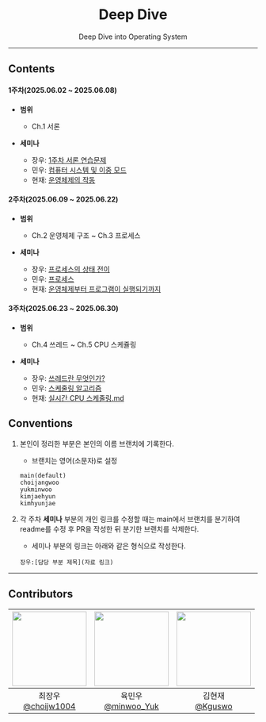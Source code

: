 <div align="center">

# Deep Dive  
Deep Dive into Operating System

--- 
</div>

## Contents
#### 1주차(2025.06.02 ~ 2025.06.08)
- **범위** 
    - Ch.1 서론

- **세미나**
    - 장우: [1주차 서론 연습문제](https://github.com/BackEndDeepDive/Operating-System/tree/choijangwoo/choijangwoo)
    - 민우: [컴퓨터 시스템 및 이중 모드](https://github.com/BackEndDeepDive/Operating-System/tree/main/YukMinWoo/week-1)
    - 현재: [운영체제의 작동](https://github.com/BackEndDeepDive/Operating-System/blob/main/kimhyeonjae/1주차.%20운영체제의%20작동.md)

#### 2주차(2025.06.09 ~ 2025.06.22)
- **범위** 
    - Ch.2 운영체제 구조 ~ Ch.3 프로세스

- **세미나**
    - 장우: [프로세스의 상태 전이](https://github.com/BackEndDeepDive/Operating-System/tree/main/choijangwoo/Ch2)
    - 민우: [프로세스](https://github.com/BackEndDeepDive/Operating-System/tree/main/YukMinWoo/week-2)
    - 현재: [운영체제부터 프로그램이 실행되기까지](https://github.com/BackEndDeepDive/Operating-System/blob/main/kimhyeonjae/2주차.%20운영체제부터%20프로그램이%20실행되기까지.md)

#### 3주차(2025.06.23 ~ 2025.06.30)
- **범위** 
    - Ch.4 쓰레드 ~ Ch.5 CPU 스케쥴링

- **세미나**
    - 장우: [쓰레드란 무엇인가?](https://github.com/BackEndDeepDive/Operating-System/tree/main/choijangwoo/Ch3)
    - 민우: [스케줄링 알고리즘](https://github.com/BackEndDeepDive/Operating-System/tree/main/YukMinWoo/week-3)
    - 현재: [실시간 CPU 스케줄링.md](https://github.com/BackEndDeepDive/Operating-System/blob/main/kimhyeonjae/3주차.%20실시간%20CPU%20스케줄링.md)

## Conventions
1. 본인이 정리한 부분은 본인의 이름 브랜치에 기록한다.
    - 브랜치는 영어(소문자)로 설정

    ```
    main(default)
    choijangwoo
    yukminwoo
    kimjaehyun
    kimhyunjae
    ```

2. 각 주차 **세미나** 부분의 개인 링크를 수정할 때는 main에서 브랜치를 분기하여 readme를 수정 후 PR을 작성한 뒤 분기한 브랜치를 삭제한다.

    - 세미나 부분의 링크는 아래와 같은 형식으로 작성한다.
    ```
    장우:[담당 부분 제목](자료 링크)
    ```

---

## Contributors

|<img src="https://github.com/choijw1004.png" width="150" height="150"/>|<img src="https://github.com/FickleBoBo.png" width="150" height="150"/>|<img src="https://github.com/Kguswo.png" width="150" height="150"/>|
|:-:|:-:|:-:|
|최장우<br/>[@choijw1004](https://github.com/choijw1004)|육민우<br/>[@minwoo_Yuk](https://github.com/FickleBoBo)|김현재<br/>[@Kguswo](https://github.com/Kguswo)|

